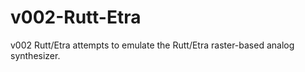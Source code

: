 v002-Rutt-Etra
==============

v002 Rutt/Etra attempts to emulate the Rutt/Etra raster-based analog synthesizer.  